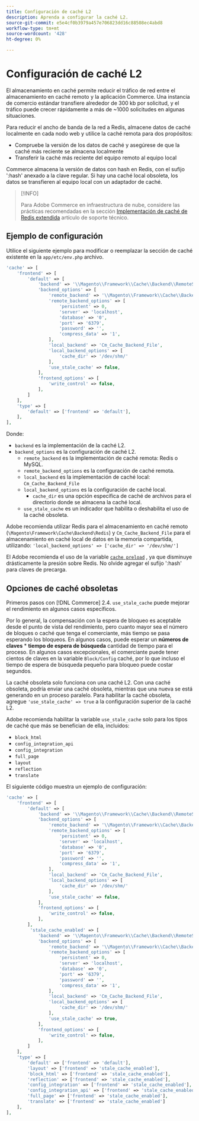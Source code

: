 ```yaml
---
title: Configuración de caché L2
description: Aprenda a configurar la caché L2.
source-git-commit: e5e4cf0b3979a457e706823dd16c88508ec4abd8
workflow-type: tm+mt
source-wordcount: '428'
ht-degree: 0%

---
```


# Configuración de caché L2

El almacenamiento en caché permite reducir el tráfico de red entre el almacenamiento en caché remoto y la aplicación Commerce. Una instancia de comercio estándar transfiere alrededor de 300 kb por solicitud, y el tráfico puede crecer rápidamente a más de ~1000 solicitudes en algunas situaciones.

Para reducir el ancho de banda de la red a Redis, almacene datos de caché localmente en cada nodo web y utilice la caché remota para dos propósitos:

- Compruebe la versión de los datos de caché y asegúrese de que la caché más reciente se almacena localmente
- Transferir la caché más reciente del equipo remoto al equipo local

Commerce almacena la versión de datos con hash en Redis, con el sufijo &#39;:hash&#39; anexado a la clave regular. Si hay una caché local obsoleta, los datos se transfieren al equipo local con un adaptador de caché.

>[!INFO]
>
>Para Adobe Commerce en infraestructura de nube, considere las prácticas recomendadas en la sección [Implementación de caché de Redis extendida](https://support.magento.com/hc/en-us/articles/360049292532) artículo de soporte técnico.

## Ejemplo de configuración

Utilice el siguiente ejemplo para modificar o reemplazar la sección de caché existente en la `app/etc/env.php` archivo.

```php
'cache' => [
    'frontend' => [
        'default' => [
            'backend' => '\\Magento\\Framework\\Cache\\Backend\\RemoteSynchronizedCache',
            'backend_options' => [
                'remote_backend' => '\\Magento\\Framework\\Cache\\Backend\\Redis',
                'remote_backend_options' => [
                    'persistent' => 0,
                    'server' => 'localhost',
                    'database' => '0',
                    'port' => '6379',
                    'password' => '',
                    'compress_data' => '1',
                ],
                'local_backend' => 'Cm_Cache_Backend_File',
                'local_backend_options' => [
                    'cache_dir' => '/dev/shm/'
                ],
                'use_stale_cache' => false,
            ],
            'frontend_options' => [
                'write_control' => false,
            ],
        ]
    ],
    'type' => [
        'default' => ['frontend' => 'default'],
    ],
],
```

Donde:

- `backend` es la implementación de la caché L2.
- `backend_options` es la configuración de caché L2.
   - `remote_backend` es la implementación de caché remota: Redis o MySQL.
   - `remote_backend_options` es la configuración de caché remota.
   - `local_backend` es la implementación de caché local: `Cm_Cache_Backend_File`
   - `local_backend_options` es la configuración de caché local.
      - `cache_dir` es una opción específica de caché de archivos para el directorio donde se almacena la caché local.
   - `use_stale_cache` es un indicador que habilita o deshabilita el uso de la caché obsoleta.

Adobe recomienda utilizar Redis para el almacenamiento en caché remoto (`\Magento\Framework\Cache\Backend\Redis`) y `Cm_Cache_Backend_File` para el almacenamiento en caché local de datos en la memoria compartida, utilizando: `'local_backend_options' => ['cache_dir' => '/dev/shm/']`

El Adobe recomienda el uso de la variable [`cache preload`](redis-pg-cache.md#redis-preload-feature) , ya que disminuye drásticamente la presión sobre Redis. No olvide agregar el sufijo &#39;:hash&#39; para claves de precarga.

## Opciones de caché obsoletas

Primeros pasos con [!DNL Commerce] 2.4. `use_stale_cache` puede mejorar el rendimiento en algunos casos específicos.

Por lo general, la compensación con la espera de bloqueo es aceptable desde el punto de vista del rendimiento, pero cuanto mayor sea el número de bloques o caché que tenga el comerciante, más tiempo se pasa esperando los bloqueos. En algunos casos, puede esperar un **números de claves** \* **tiempo de espera de búsqueda** cantidad de tiempo para el proceso. En algunos casos excepcionales, el comerciante puede tener cientos de claves en la variable `Block/Config` caché, por lo que incluso el tiempo de espera de búsqueda pequeño para bloqueo puede costar segundos.

La caché obsoleta solo funciona con una caché L2. Con una caché obsoleta, podría enviar una caché obsoleta, mientras que una nueva se está generando en un proceso paralelo. Para habilitar la caché obsoleta, agregue `'use_stale_cache' => true` a la configuración superior de la caché L2.

Adobe recomienda habilitar la variable `use_stale_cache` solo para los tipos de caché que más se benefician de ella, incluidos:

- `block_html`
- `config_integration_api`
- `config_integration`
- `full_page`
- `layout`
- `reflection`
- `translate`

El siguiente código muestra un ejemplo de configuración:

```php
'cache' => [
    'frontend' => [
        'default' => [
            'backend' => '\\Magento\\Framework\\Cache\\Backend\\RemoteSynchronizedCache',
            'backend_options' => [
                'remote_backend' => '\\Magento\\Framework\\Cache\\Backend\\Redis',
                'remote_backend_options' => [
                    'persistent' => 0,
                    'server' => 'localhost',
                    'database' => '0',
                    'port' => '6379',
                    'password' => '',
                    'compress_data' => '1',
                ],
                'local_backend' => 'Cm_Cache_Backend_File',
                'local_backend_options' => [
                    'cache_dir' => '/dev/shm/'
                ],
                'use_stale_cache' => false,
            ],
            'frontend_options' => [
                'write_control' => false,
            ],
        ],
         'stale_cache_enabled' => [
            'backend' => '\\Magento\\Framework\\Cache\\Backend\\RemoteSynchronizedCache',
            'backend_options' => [
                'remote_backend' => '\\Magento\\Framework\\Cache\\Backend\\Redis',
                'remote_backend_options' => [
                    'persistent' => 0,
                    'server' => 'localhost',
                    'database' => '0',
                    'port' => '6379',
                    'password' => '',
                    'compress_data' => '1',
                ],
                'local_backend' => 'Cm_Cache_Backend_File',
                'local_backend_options' => [
                    'cache_dir' => '/dev/shm/'
                ],
                'use_stale_cache' => true,
            ],
            'frontend_options' => [
                'write_control' => false,
            ],
        ]
    ],
    'type' => [
        'default' => ['frontend' => 'default'],
        'layout' => ['frontend' => 'stale_cache_enabled'],
        'block_html' => ['frontend' => 'stale_cache_enabled'],
        'reflection' => ['frontend' => 'stale_cache_enabled'],
        'config_integration' => ['frontend' => 'stale_cache_enabled'],
        'config_integration_api' => ['frontend' => 'stale_cache_enabled'],
        'full_page' => ['frontend' => 'stale_cache_enabled'],
        'translate' => ['frontend' => 'stale_cache_enabled']
    ],
],
```
